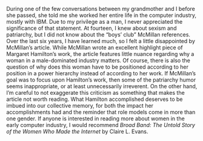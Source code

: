 During one of the few conversations between my grandmother and I before she passed, she told me she worked her entire life in 
the computer industry, mostly with IBM. Due to my privilege as a man, I never appreciated the significance of that statement. 
At fourteen, I knew about sexism and patriarchy, but I did not know about the “boys’ club” McMillan references. Over the last six years,
I have learned much, so I felt a little disappointed by McMillan’s article. While McMillan wrote an excellent highlight piece of Margaret
Hamilton’s work, the article features little nuance regarding why a woman in a male-dominated industry matters. Of course, there is also
the question of why does this woman have to be positioned according to her position in a power hierarchy instead of according to her work.
If McMillan’s goal was to focus upon Hamilton’s work, then some of the patriarchy humor seems inappropriate, or at least unnecessarily
irreverent. On the other hand, I’m careful to not exaggerate this criticism as something that makes the article not worth reading. 
What Hamilton accomplished deserves to be imbued into our collective memory, for both the impact her accomplishments had and the reminder
that role models come in more than one gender. If anyone is interested in reading more about women in the early computer industry,
I would recommend *Broad Band: The Untold Story of the Women Who Made the Internet* by Claire L. Evans.
